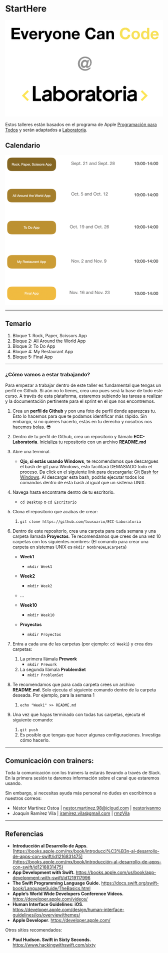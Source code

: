 # StartHere

![logo](images/logo.png)

Estos talleres están basados en el programa de Apple [Programación para Todos](https://www.apple.com/mx/everyone-can-code/) y serán adaptados a [Laboratoria](https://www.laboratoria.la/).



## Calendario

![calendar](images/calendar.png)

---

## Temario

1. Bloque 1: Rock, Paper, Scissors App 
2. Bloque 2: All Around the World App 
3. Bloque 3: To Do App
4. Bloque 4: My Restaurant App 
5. Bloque 5: Final App 

---

### ¿Cómo vamos a estar trabajando?

Para empezar a trabajar dentro de este taller es fundamental que tengas un perfil en Github. Si aún no lo tienes, crea uno pues será la base de todo este curso. A través de esta plataforma, estaremos subiendo las tareas a realizar y la documentación pertinente para el sprint en el que nos encontremos. 

1. Crea un **perfil de Github** y pon una foto de perfil donde aparezcas tu. Esto lo hacemos para que te podamos identificar más rápido. Sin embargo, si no quieres hacerlo, estás en tu derecho y nosotros nos hacemos bolas. :sunglasses:

2. Dentro de tu perfil de Github, crea un repositorio y llámalo **ECC-Laboratoria**. Inicializa tu repositorio con un archivo **README.md**

3. Abre una terminal. 

   - **Ojo, si estás usando Windows**, te recomendamos que descargues el bash de git para Windows, esto facilitará DEMASIADO todo el proceso. Da click en el siguiente link para descargarla: [Git Bash for Windows](https://gitforwindows.org/). Al descargar esta bash, podrás ejecutar todos los comandos dentro de esta bash al igual que un sistema UNIX. 

4. Navega hasta encontrarte dentro de tu escritorio.

   - ```cd Desktop``` o ```cd Escritorio``` 

5. Clona el repositorio que acabas de crear:

   1. ```git clone https://github.com/tuusuario/ECC-Laboratoria ```

6. Dentro de este repositorio, crea una carpeta para cada semana y una carpeta llamada **Proyectos**. Te recomendamos que crees de una vez 10 carpetas con los siguientes nombres: (El comando para crear una carpeta en sistemas UNIX es ```mkdir NombreDeLaCarpeta```) 

   - **Week1**
     - ```mkdir Week1``` 

   - **Week2**
     - ```mkdir Week2```

   - ...

   - **Week10**
     - ```mkdir Week10``` 
   - **Proyectos**
     - ```mkdir Proyectos``` 

7. Entra a cada una de las carpetas (por ejemplo: ```cd Week1```) y crea dos carpetas: 

   1. La primera llámala **Prework**
      - ```mkdir Prework```
   2. La segunda llámala **ProblemSet**
      - ```mkdir ProblemSet```

8. Te recomendamos que para cada carpeta crees un archivo **README.md**. Solo ejecuta el siguiente comando dentro de la carpeta deseada. Por ejemplo, para la semana 1

   1. ```echo "Week1" >> README.md```

9. Una vez que hayas terminado con todas tus carpetas, ejecuta el siguiente comando: 

   1. ```git push``` 
   2. Es posible que tengas que hacer algunas configuraciones. Investiga cómo hacerlo. 

---

## Comunicación con trainers: 

Toda la comunicación con los trainers la estarás llevando a través de Slack. En la primera sesión te daremos información sobre el canal que estaremos usando. 

Sin embargo, si necesitas ayuda más personal no dudes en escribirnos a nuestros correos:

- Néstor Martínez Ostoa | nestor.martinez.98@icloud.com | [nestorivanmo](https://github.com/nestorivanmo)
- Joaquín Ramírez Vila | jramirez.vila@gmail.com | [rmzVila](https://github.com/rmzVila)

---

## Referencias

- **Introducción al Desarrollo de Apps**. [https://books.apple.com/mx/book/introducci%C3%B3n-al-desarrollo-de-apps-con-swift/id1216831475](https://books.apple.com/mx/book/introducción-al-desarrollo-de-apps-con-swift/id1216831475)
- **App Development with Swift.** https://books.apple.com/us/book/app-development-with-swift/id1219117996
- **The Swift Programming Language Guide.** https://docs.swift.org/swift-book/LanguageGuide/TheBasics.html
- **Apple’s World Wide Developers Conference Videos.** https://developer.apple.com/videos/
- **Human Interface Guidelines: iOS.** https://developer.apple.com/design/human-interface-guidelines/ios/overview/themes/
- **Apple Developer**. https://developer.apple.com/

Otros sitios recomendados:

- **Paul Hudson. Swift in Sixty Seconds.** https://www.hackingwithswift.com/sixty